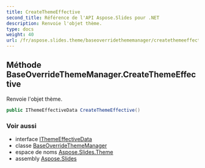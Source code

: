 ```yaml
---
title: CreateThemeEffective
second_title: Référence de l'API Aspose.Slides pour .NET
description: Renvoie l'objet thème.
type: docs
weight: 40
url: /fr/aspose.slides.theme/baseoverridethememanager/createthemeeffective/
---
```


## Méthode BaseOverrideThemeManager.CreateThemeEffective

Renvoie l'objet thème.

```csharp
public IThemeEffectiveData CreateThemeEffective()
```

### Voir aussi

* interface [IThemeEffectiveData](../../ithemeeffectivedata)
* classe [BaseOverrideThemeManager](../../baseoverridethememanager)
* espace de noms [Aspose.Slides.Theme](../../baseoverridethememanager)
* assembly [Aspose.Slides](../../../)

<!-- NE PAS ÉDITER : généré par xmldocmd pour Aspose.Slides.dll -->